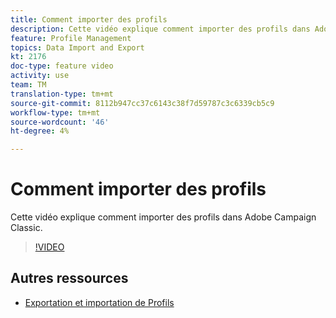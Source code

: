 ```yaml
---
title: Comment importer des profils
description: Cette vidéo explique comment importer des profils dans Adobe Campaign Classic
feature: Profile Management
topics: Data Import and Export
kt: 2176
doc-type: feature video
activity: use
team: TM
translation-type: tm+mt
source-git-commit: 8112b947cc37c6143c38f7d59787c3c6339cb5c9
workflow-type: tm+mt
source-wordcount: '46'
ht-degree: 4%

---
```



# Comment importer des profils

Cette vidéo explique comment importer des profils dans Adobe Campaign Classic.

>[!VIDEO](https://video.tv.adobe.com/v/25608?quality=12)

## Autres ressources

- [Exportation et importation de Profils](https://docs.adobe.com/content/help/en/campaign-classic/using/getting-started/profile-management/exporting-and-importing-profiles.html)

